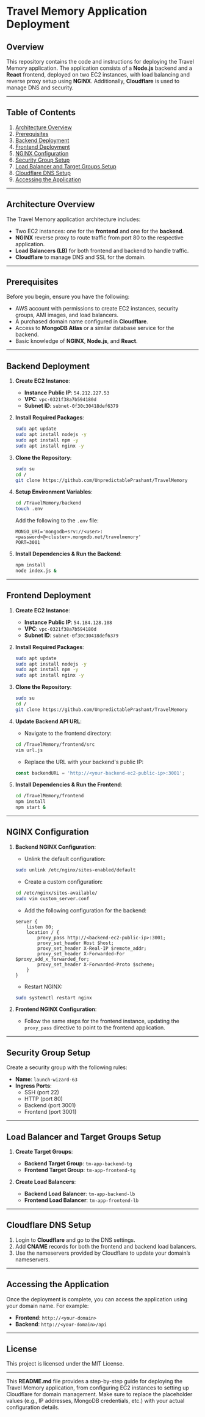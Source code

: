 # Travel Memory Application Deployment

## Overview

This repository contains the code and instructions for deploying the Travel Memory application. The application consists of a **Node.js** backend and a **React** frontend, deployed on two EC2 instances, with load balancing and reverse proxy setup using **NGINX**. Additionally, **Cloudflare** is used to manage DNS and security.

---

## Table of Contents
1. [Architecture Overview](#architecture-overview)
2. [Prerequisites](#prerequisites)
3. [Backend Deployment](#backend-deployment)
4. [Frontend Deployment](#frontend-deployment)
5. [NGINX Configuration](#nginx-configuration)
6. [Security Group Setup](#security-group-setup)
7. [Load Balancer and Target Groups Setup](#load-balancer-and-target-groups-setup)
8. [Cloudflare DNS Setup](#cloudflare-dns-setup)
9. [Accessing the Application](#accessing-the-application)

---

## Architecture Overview

The Travel Memory application architecture includes:
- Two EC2 instances: one for the **frontend** and one for the **backend**.
- **NGINX** reverse proxy to route traffic from port 80 to the respective application.
- **Load Balancers (LB)** for both frontend and backend to handle traffic.
- **Cloudflare** to manage DNS and SSL for the domain.

---

## Prerequisites

Before you begin, ensure you have the following:
- AWS account with permissions to create EC2 instances, security groups, AMI images, and load balancers.
- A purchased domain name configured in **Cloudflare**.
- Access to **MongoDB Atlas** or a similar database service for the backend.
- Basic knowledge of **NGINX**, **Node.js**, and **React**.

---

## Backend Deployment

1. **Create EC2 Instance**:
   - **Instance Public IP**: `54.212.227.53`
   - **VPC**: `vpc-0321f38a7b594180d`
   - **Subnet ID**: `subnet-0f30c30418def6379`

2. **Install Required Packages**:
   ```bash
   sudo apt update
   sudo apt install nodejs -y
   sudo apt install npm -y
   sudo apt install nginx -y
   ```

3. **Clone the Repository**:
   ```bash
   sudo su
   cd /
   git clone https://github.com/UnpredictablePrashant/TravelMemory
   ```

4. **Setup Environment Variables**:
   ```bash
   cd /TravelMemory/backend
   touch .env
   ```
   Add the following to the `.env` file:
   ```
   MONGO_URI='mongodb+srv://<user>:<password>@<cluster>.mongodb.net/travelmemory'
   PORT=3001
   ```

5. **Install Dependencies & Run the Backend**:
   ```bash
   npm install
   node index.js &
   ```

---

## Frontend Deployment

1. **Create EC2 Instance**:
   - **Instance Public IP**: `54.184.128.108`
   - **VPC**: `vpc-0321f38a7b594180d`
   - **Subnet ID**: `subnet-0f30c30418def6379`

2. **Install Required Packages**:
   ```bash
   sudo apt update
   sudo apt install nodejs -y
   sudo apt install npm -y
   sudo apt install nginx -y
   ```

3. **Clone the Repository**:
   ```bash
   sudo su
   cd /
   git clone https://github.com/UnpredictablePrashant/TravelMemory
   ```

4. **Update Backend API URL**:
   - Navigate to the frontend directory:
   ```bash
   cd /TravelMemory/frontend/src
   vim url.js
   ```
   - Replace the URL with your backend's public IP:
   ```js
   const backendURL = 'http://<your-backend-ec2-public-ip>:3001';
   ```

5. **Install Dependencies & Run the Frontend**:
   ```bash
   cd /TravelMemory/frontend
   npm install
   npm start &
   ```

---

## NGINX Configuration

1. **Backend NGINX Configuration**:
   - Unlink the default configuration:
   ```bash
   sudo unlink /etc/nginx/sites-enabled/default
   ```
   - Create a custom configuration:
   ```bash
   cd /etc/nginx/sites-available/
   sudo vim custom_server.conf
   ```
   - Add the following configuration for the backend:
   ```nginx
   server {
       listen 80;
       location / {
           proxy_pass http://<backend-ec2-public-ip>:3001;
           proxy_set_header Host $host;
           proxy_set_header X-Real-IP $remote_addr;
           proxy_set_header X-Forwarded-For $proxy_add_x_forwarded_for;
           proxy_set_header X-Forwarded-Proto $scheme;
       }
   }
   ```
   - Restart NGINX:
   ```bash
   sudo systemctl restart nginx
   ```

2. **Frontend NGINX Configuration**:
   - Follow the same steps for the frontend instance, updating the `proxy_pass` directive to point to the frontend application.

---

## Security Group Setup

Create a security group with the following rules:
- **Name**: `launch-wizard-63`
- **Ingress Ports**:
   - SSH (port 22)
   - HTTP (port 80)
   - Backend (port 3001)
   - Frontend (port 3001)

---

## Load Balancer and Target Groups Setup

1. **Create Target Groups**:
   - **Backend Target Group**: `tm-app-backend-tg`
   - **Frontend Target Group**: `tm-app-frontend-tg`

2. **Create Load Balancers**:
   - **Backend Load Balancer**: `tm-app-backend-lb`
   - **Frontend Load Balancer**: `tm-app-frontend-lb`

---

## Cloudflare DNS Setup

1. Login to **Cloudflare** and go to the DNS settings.
2. Add **CNAME** records for both the frontend and backend load balancers.
3. Use the nameservers provided by Cloudflare to update your domain’s nameservers.

---

## Accessing the Application

Once the deployment is complete, you can access the application using your domain name. For example:
- **Frontend**: `http://<your-domain>`
- **Backend**: `http://<your-domain>/api`

---

## License

This project is licensed under the MIT License.

---

This **README.md** file provides a step-by-step guide for deploying the Travel Memory application, from configuring EC2 instances to setting up Cloudflare for domain management. Make sure to replace the placeholder values (e.g., IP addresses, MongoDB credentials, etc.) with your actual configuration details.
